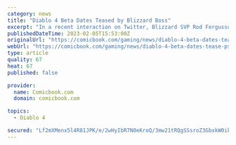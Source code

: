 ```yaml
---
category: news
title: "Diablo 4 Beta Dates Teased by Blizzard Boss"
excerpt: "In a recent interaction on Twitter, Blizzard SVP Rod Fergusson was asked about when the Diablo 4 open beta will be happening. While Fergusson didn't provide any more details regarding the beta's ..."
publishedDateTime: 2023-02-05T15:53:00Z
originalUrl: "https://comicbook.com/gaming/news/diablo-4-beta-dates-tease-ps5-xbox-pc/"
webUrl: "https://comicbook.com/gaming/news/diablo-4-beta-dates-tease-ps5-xbox-pc/"
type: article
quality: 67
heat: 67
published: false

provider:
  name: Comicbook.com
  domain: comicbook.com

topics:
  - Diablo 4

secured: "Lf2mXMenx5l4R81JPK/e/2wHyIbR7N0eKroQ/3mw21tRQgSSsroZ3GbxkW0iktuN25TB7DZUxwB93O8/0aantpYeoIaal2yeKt4RtdnfRAgxdrNwLmvoMwC2pm1SQwN1OesxELg2Hc8H79NDVV2/OPSB83T1iuoX7r0V0GXeCRQvElpa92GYnAG1cfXTbqElCiNx7WGcFjQUGKMvxeK3A9KsSkjCe3RylUq8R+CPfRjimTbIfKJ2DXyJAVCzxwnPjZb1kjC5cRjGtNdpSgkfPHx7X9THtue7G7RXjKGEHdqSGl4NbVjiE0HPep2z6tjCrYVmXpxGx0fL9U8Mylc/N5up8EzpGqOCRUh384ZCBJw=;+zCnWVY8ZLUK/vBB+kP8fg=="
---
```


